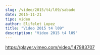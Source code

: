 ```yaml
---
slug: /video/2015/t4/l09/sabado
date: 2015-11-21
tipo: video
author: Elifelet Lopez
title: "Video 2015 t4 l09"
description: "Video 2015 t4 l09"
---
```


https://player.vimeo.com/video/147983707
